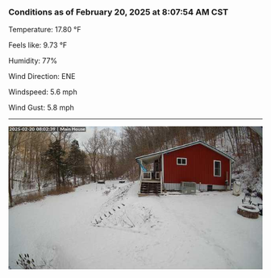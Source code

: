 ### Conditions as of February 20, 2025 at 8:07:54 AM CST 

Temperature: 17.80 &deg;F

Feels like: 9.73 &deg;F

Humidity: 77%

Wind Direction: ENE

Windspeed: 5.6 mph

Wind Gust: 5.8 mph

---

<img src="./images/latest.jpeg"/>


